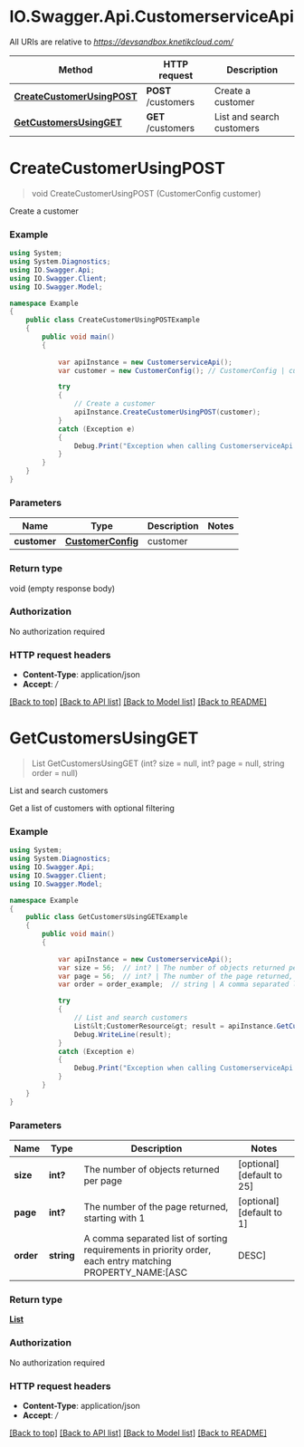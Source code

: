 # IO.Swagger.Api.CustomerserviceApi

All URIs are relative to *https://devsandbox.knetikcloud.com/*

Method | HTTP request | Description
------------- | ------------- | -------------
[**CreateCustomerUsingPOST**](CustomerserviceApi.md#createcustomerusingpost) | **POST** /customers | Create a customer
[**GetCustomersUsingGET**](CustomerserviceApi.md#getcustomersusingget) | **GET** /customers | List and search customers


<a name="createcustomerusingpost"></a>
# **CreateCustomerUsingPOST**
> void CreateCustomerUsingPOST (CustomerConfig customer)

Create a customer

### Example
```csharp
using System;
using System.Diagnostics;
using IO.Swagger.Api;
using IO.Swagger.Client;
using IO.Swagger.Model;

namespace Example
{
    public class CreateCustomerUsingPOSTExample
    {
        public void main()
        {
            
            var apiInstance = new CustomerserviceApi();
            var customer = new CustomerConfig(); // CustomerConfig | customer

            try
            {
                // Create a customer
                apiInstance.CreateCustomerUsingPOST(customer);
            }
            catch (Exception e)
            {
                Debug.Print("Exception when calling CustomerserviceApi.CreateCustomerUsingPOST: " + e.Message );
            }
        }
    }
}
```

### Parameters

Name | Type | Description  | Notes
------------- | ------------- | ------------- | -------------
 **customer** | [**CustomerConfig**](CustomerConfig.md)| customer | 

### Return type

void (empty response body)

### Authorization

No authorization required

### HTTP request headers

 - **Content-Type**: application/json
 - **Accept**: */*

[[Back to top]](#) [[Back to API list]](../README.md#documentation-for-api-endpoints) [[Back to Model list]](../README.md#documentation-for-models) [[Back to README]](../README.md)

<a name="getcustomersusingget"></a>
# **GetCustomersUsingGET**
> List<CustomerResource> GetCustomersUsingGET (int? size = null, int? page = null, string order = null)

List and search customers

Get a list of customers with optional filtering

### Example
```csharp
using System;
using System.Diagnostics;
using IO.Swagger.Api;
using IO.Swagger.Client;
using IO.Swagger.Model;

namespace Example
{
    public class GetCustomersUsingGETExample
    {
        public void main()
        {
            
            var apiInstance = new CustomerserviceApi();
            var size = 56;  // int? | The number of objects returned per page (optional)  (default to 25)
            var page = 56;  // int? | The number of the page returned, starting with 1 (optional)  (default to 1)
            var order = order_example;  // string | A comma separated list of sorting requirements in priority order, each entry matching PROPERTY_NAME:[ASC|DESC] (optional)  (default to 1)

            try
            {
                // List and search customers
                List&lt;CustomerResource&gt; result = apiInstance.GetCustomersUsingGET(size, page, order);
                Debug.WriteLine(result);
            }
            catch (Exception e)
            {
                Debug.Print("Exception when calling CustomerserviceApi.GetCustomersUsingGET: " + e.Message );
            }
        }
    }
}
```

### Parameters

Name | Type | Description  | Notes
------------- | ------------- | ------------- | -------------
 **size** | **int?**| The number of objects returned per page | [optional] [default to 25]
 **page** | **int?**| The number of the page returned, starting with 1 | [optional] [default to 1]
 **order** | **string**| A comma separated list of sorting requirements in priority order, each entry matching PROPERTY_NAME:[ASC|DESC] | [optional] [default to 1]

### Return type

[**List<CustomerResource>**](CustomerResource.md)

### Authorization

No authorization required

### HTTP request headers

 - **Content-Type**: application/json
 - **Accept**: */*

[[Back to top]](#) [[Back to API list]](../README.md#documentation-for-api-endpoints) [[Back to Model list]](../README.md#documentation-for-models) [[Back to README]](../README.md)


